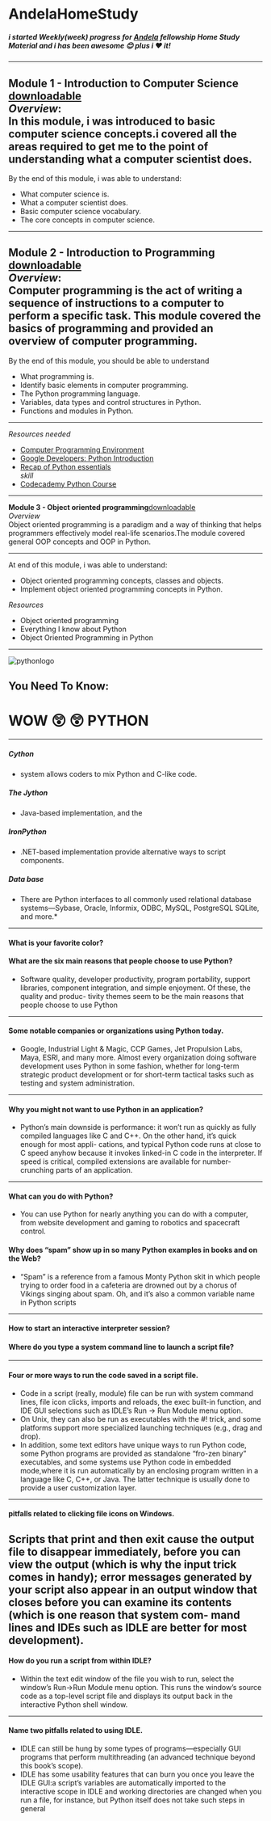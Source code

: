 # AndelaHomeStudy

##### i started Weekly(week) progress for [Andela](https://andela.com/apply/) fellowship Home Study Material and i has been awesome  :blush: plus i  :heart: it!
---
**Module 1 - Introduction to Computer Science** [downloadable](https://www.dropbox.com/sh/aqfxflt9l0fe3zo/AADCyEz6S84-heNyigGO9qo0a/Module%201%20-%20Introduction%20to%20%20Computer%20Science?dl=0)                                                                                                                                          
*Overview*:<br>In this module, i was  introduced to basic computer science concepts.i covered all the areas required to get me to the point of understanding what a computer scientist does.
---
By the end of this module, i was  able to understand:
* What computer science is. 
* What a computer scientist does.                                          
* Basic computer science vocabulary. 
* The core concepts in computer science.
---
**Module 2 - Introduction to Programming**  [downloadable](https://www.dropbox.com/sh/aqfxflt9l0fe3zo/AABM2w_pcBo8goe0LLkS2zeua/Module%202%20-%20Introduction%20to%20Programming?dl=0)                                                                                                                        
*Overview*:                                                                                                                                        
Computer programming is the act of writing a sequence of instructions to a computer to perform a specific task. This module  covered the basics of programming and provided an overview of computer programming.  
---
By the end of this module, you should be able to understand                                                                                                        
* What programming is.
* Identify basic elements in computer programming.
* The Python programming language.
* Variables, data types and control structures in Python.
* Functions and modules in Python.                       
---

*Resources needed*
* [Computer Programming Environment](https://wiki.python.org/moin/BeginnersGuide/Download)
*  [Google Developers: Python Introduction](https://developers.google.com/edu/python/) 	
* [Recap of Python essentials](http://opentechschool.github.io/python-data-intro/core/recap.html)  
*skill*
 * [Codecademy Python Course](https://www.codecademy.com/learn/python) 
---

**Module 3 - Object oriented programming**[downloadable](https://www.dropbox.com/sh/aqfxflt9l0fe3zo/AADX8mUxMbHo-MWA5V4ZdNO8a/Module%203%20-%20Object%20Oriented%20Programming?dl=0)                                                                                     
*Overview*                                                                                                                                           
Object oriented programming is a paradigm and a way of thinking that helps programmers effectively model real-life scenarios.The module covered general OOP concepts and OOP in Python.   

---
At end of this module, i was able to understand:
* Object oriented programming concepts, classes and objects.
* Implement object oriented programming concepts in Python.

*Resources*
 * Object oriented programming 			
 * Everything I know about Python 			
 * Object Oriented Programming in Python 
 ---
 
![pythonlogo](https://www.python.org/static/community_logos/python-logo-inkscape.svg)                                                                                   
## You Need To Know:                                                                                                                           
# WOW :astonished:  :astonished: PYTHON  
---

##### Cython
 * system allows coders to mix Python and C-like code.                                                                                   
##### The Jython 
 * Java-based implementation, and the                                                                                      
##### IronPython
 * .NET-based implementation provide alternative ways to script components.                                                                              
##### Data base
 * There are Python interfaces to all commonly used
relational database systems—Sybase, Oracle, Informix, ODBC, MySQL, PostgreSQL SQLite, and more.*

---
#### What is your favorite color?
#### What are the six main reasons that people choose to use Python?
 * Software quality, developer productivity, program portability, support libraries,
component integration, and simple enjoyment. Of these, the quality and produc-
tivity themes seem to be the main reasons that people choose to use Python

---
#### Some notable companies or organizations using Python today.
 * Google, Industrial Light & Magic, CCP Games, Jet Propulsion Labs, Maya, ESRI,
and  many  more.  Almost  every  organization  doing  software  development  uses
Python in some fashion, whether for long-term strategic product development or
for short-term tactical tasks such as testing and system administration.
---
#### Why you  might not want to use Python in an application? 
 * Python’s main downside is performance: it won’t run as quickly as fully compiled
languages like C and C++. On the other hand, it’s quick enough for most appli-
cations, and typical Python code runs at close to C speed anyhow because it invokes
linked-in C code in the interpreter. If speed is critical, compiled extensions are
available for number-crunching parts of an application.
---
#### What can you do with Python?
 * You can use Python for nearly anything you can do with a computer, from website development and gaming to robotics and spacecraft control.


#### Why does “spam” show up in so many Python examples in books and on the Web?
 * “Spam” is a reference from a famous Monty Python skit in which people trying to order food in a cafeteria are drowned out by a chorus of Vikings singing about spam. Oh, and it’s also a common variable name in Python scripts

---
#### How to start an interactive interpreter session? 
 
#### Where do you type a system command line to launch a script file? 
---

#### Four or more ways to run the code saved in a script file.
 * Code in a script (really, module) file can be run with system command lines, file icon clicks, imports and reloads, the exec built-in function, and IDE GUI selections such as IDLE’s Run → Run Module menu option. 
 * On Unix, they can also be run as executables with the #! trick, and some platforms support more specialized launching techniques (e.g., drag and drop).                                                                                                                                                                  
 * In addition, some text editors have unique ways to run Python code, some Python programs are provided as standalone “fro-zen binary” executables, and some systems use Python code in embedded mode,where it is run automatically by an enclosing program written in a language like C, C++, or Java. The latter technique is usually done to provide a user customization layer.
 ---

#### pitfalls related to clicking file icons on Windows.
Scripts that print and then exit cause the output file to disappear immediately,
before you can view the output (which is why the input trick comes in handy);
error messages generated by your script also appear in an output window that
closes before you can examine its contents (which is one reason that system com-
mand lines and IDEs such as IDLE are better for most development).
---

#### How do you run a script from within IDLE?
 * Within the text edit window of the file you wish to run, select the window’s Run→Run Module menu option. This runs the window’s source code as a top-level script file and displays its output back in the interactive Python shell window.
---
#### Name two pitfalls related to using IDLE.
 * IDLE can still be hung by some types of programs—especially GUI programs that perform multithreading (an advanced technique beyond this book’s scope).
 * IDLE has some usability features that can burn you once you leave the IDLE GUI:a script’s variables are automatically imported to the interactive scope in IDLE and working directories are changed when you run a file, for instance, but Python itself does not take such steps in general




 

				




